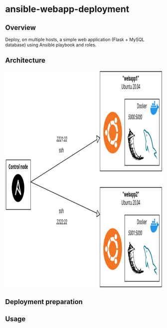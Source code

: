 # ansible-webapp-deployment

## Overview

Deploy, on multiple hosts, a simple web application (Flask + MySQL database) using Ansible playbook and roles.

## Architecture

<div align="center">
    <img src="assets/img/diagram-ansible-webapp-deployment.png" alt="diagram-ansible-webapp-deployment" width="700" height="700"/>
</div>

## Deployment preparation

## Usage
